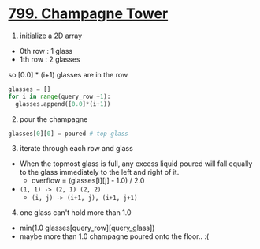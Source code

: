 # [799. Champagne Tower](https://leetcode.com/problems/champagne-tower/)

1. initialize a 2D array

- 0th row : 1 glass
- 1th row : 2 glasses

so [0.0] * (i+1) glasses are in the row

```python
glasses = []
for i in range(query_row +1):
  glasses.append([0.0]*(i+1))
```

2. pour the champagne

```python
glasses[0][0] = poured # top glass
```

3. iterate through each row and glass

- When the topmost glass is full, any excess liquid poured will fall equally to the glass immediately to the left and right of it.
  - overflow = (glasses[i][j] - 1.0) / 2.0
- `(1, 1) -> (2, 1) (2, 2)`
  - `(i, j) -> (i+1, j), (i+1, j+1)`

4. one glass can't hold more than 1.0

- min(1.0 glasses[query_row][query_glass])
- maybe more than 1.0 champagne poured onto the floor.. :(